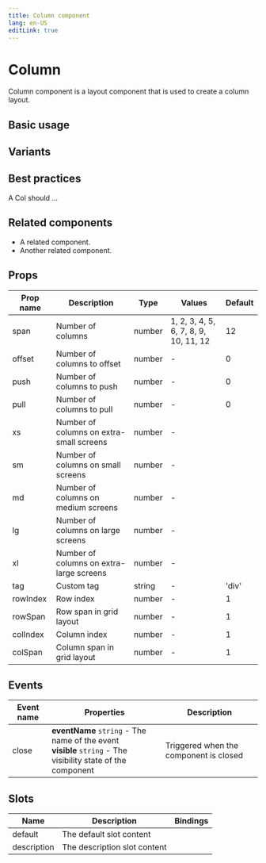 ```yaml
---
title: Column component
lang: en-US
editLink: true
---
```


# Column

Column component is a layout component that is used to create a column layout.

## Basic usage

<ColBasic />

## Variants

<ColVariants />

## Best practices

A Col should ...

## Related components

- A related component.
- Another related component.

## Props

| Prop name | Description                              | Type   | Values                                | Default |
| --------- | ---------------------------------------- | ------ | ------------------------------------- | ------- |
| span      | Number of columns                        | number | 1, 2, 3, 4, 5, 6, 7, 8, 9, 10, 11, 12 | 12      |
| offset    | Number of columns to offset              | number | -                                     | 0       |
| push      | Number of columns to push                | number | -                                     | 0       |
| pull      | Number of columns to pull                | number | -                                     | 0       |
| xs        | Number of columns on extra-small screens | number | -                                     |         |
| sm        | Number of columns on small screens       | number | -                                     |         |
| md        | Number of columns on medium screens      | number | -                                     |         |
| lg        | Number of columns on large screens       | number | -                                     |         |
| xl        | Number of columns on extra-large screens | number | -                                     |         |
| tag       | Custom tag                               | string | -                                     | 'div'   |
| rowIndex  | Row index                                | number | -                                     | 1       |
| rowSpan   | Row span in grid layout                  | number | -                                     | 1       |
| colIndex  | Column index                             | number | -                                     | 1       |
| colSpan   | Column span in grid layout               | number | -                                     | 1       |

## Events

| Event name | Properties                                                                                                      | Description                            |
| ---------- | --------------------------------------------------------------------------------------------------------------- | -------------------------------------- |
| close      | **eventName** `string` - The name of the event<br/>**visible** `string` - The visibility state of the component | Triggered when the component is closed |

## Slots

| Name        | Description                  | Bindings |
| ----------- | ---------------------------- | -------- |
| default     | The default slot content     |          |
| description | The description slot content |          |
